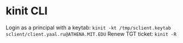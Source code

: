 # kinit CLI

Login as a principal with a keytab: `kinit -kt /tmp/sclient.keytab sclient/client.yaal.ru@ATHENA.MIT.EDU`
Renew TGT ticket: `kinit -R`
